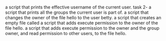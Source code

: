 a script that prints the effective username of the current user.
task 2- a script that prints all the groups the current user is part of.
a script that changes the owner of the file hello to the user betty.
a script that creates an empty file called
a script that adds execute permission to the owner of the file hello.
a script that adds execute permission to the owner and the group owner, and read permission to other users, to the file hello.
